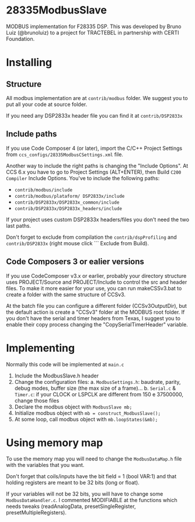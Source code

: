 28335ModbusSlave
================

MODBUS implementation for F28335 DSP. This was developed by Bruno Luiz (@brunoluiz) to a project for TRACTEBEL in partnership with CERTI Foundation.

Installing
==========

Structure
---------
All modbus implementation are at ```contrib/modbus``` folder. We suggest you to put all your code at source folder.

If you need any DSP2833x header file you can find it at ```contrib/DSP2833x```

Include paths
-------------
If you use Code Composer 4 (or later), import the C/C++ Project Settings from ```ccs_configs/28335ModbusCSettings.xml``` file.

Another way to include the right paths is changing the "Include Options". At CCS 6.x you have to go to Project Settings (ALT+ENTER), then Build ``` C200 Compiler ``` Include Options. You've to include the following paths:

* ```contrib/modbus/include```
* ```contrib/modbus/plataform/ DSP2833x/include```
* ```contrib/DSP2833x/DSP2833x_common/include```
* ```contrib/DSP2833x/DSP2833x_headers/include```
 
If your project uses custom DSP2833x headers/files you don't need the two last paths.

Don't forget to exclude from compilation the ```contrib/dspProfiling``` and ```contrib/DSP2833x``` (right mouse click ``` Exclude from Build).

Code Composers 3 or ealier versions
-----------------------------------
If you use CodeComposer v3.x or earlier, probably your directory structure uses PROJECT/Source and PROJECT/Include to control the src and header files. To make it more easier for your use, you can run makeCSSv3.bat to create a folder with the same structure of CCSv3.

At the batch file you can configure a different folder (CCSv3OutputDir), but the default action is create a "CCSv3" folder at the MODBUS root folder. If you don't have the serial and timer headers from Texas, I suggest you to enable their copy process changing the "CopySerialTimerHeader" variable.
 
Implementing
============
 
Normally this code will be implemented at ```main.c```
 
1. Include the ModbusSlave.h header 
2. Change the configuration files:
 	a. ```ModbusSettings.h```: baudrate, parity, debug modes, buffer size (the max size of a frame)...
 	b. ```Serial.c``` & ```Timer.c```: if your CLOCK or LSPCLK are different from 150 e 37500000, change those files
3. Declare the modbus object with ```ModbusSlave mb;```
4. Initialize modbus object with ```mb = construct_ModbusSlave();```
5. At some loop, call modbus object with ```mb.loopStates(&mb);```
 
Using memory map
================
 
To use the memory map you will need to change the ```ModbusDataMap.h``` file with the variables that you want.
 
Don't forget that coils/inputs have the bit field = 1 (bool VAR:1) and that holding registers are meant to be 32 bits (long or float).
 
If your variables will not be 32 bits, you will have to change some ```ModbusDataHandler.c```. I commented MODIFIABLE at the functions which needs tweaks (readAnalogData, presetSingleRegister, presetMultipleRegisters).
